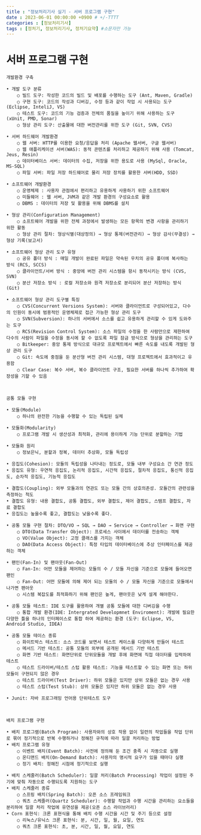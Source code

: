 ```yaml
---
title : "정보처리기사 실기 - 서버 프로그램 구현"
date : 2023-06-01 00:00:00 +0900 # +/-TTTT
categories : [정보처리기사]
tags : [정처기, 정보처리기사, 정처기요약] #소문자만 가능
---
```


# **서버 프로그램 구현**

	개발환경 구축

	• 개발 도구 분류
		○ 빌드 도구: 작성한 코드의 빌드 및 배포를 수행하는 도구 (Ant, Maven, Gradle)
		○ 구현 도구: 코드의 작성과 디버깅, 수정 등과 같이 작업 시 사용되는 도구 (Eclipse, InteliJ, VS)
		○ 테스트 도구: 코드의 기능 검증과 전체의 품질을 높이기 위해 사용하는 도구 (xUnit, PMD, Sonar)
		○ 형상 관리 도구: 산출물에 대한 버전관리를 위한 도구 (Git, SVN, CVS)
		
	• 서버 하드웨어 개발환경
		○ 웹 서버: HTTP를 이용한 요청/응답을 처리 (Apache 웹서버, 구글 웹서버)
		○ 웹 애플리케이션 서버(WAS): 동적 콘텐츠를 처리하고 제공하기 위해 사용 (Tomcat, Jeus, Resin)
		○ 데이터베이스 서버: 데이터의 수집, 저장을 위한 용도로 사용 (MySql, Oracle, MS-SQL)
		○ 파일 서버: 파일 저장 하드웨어로 물리 저장 장치를 활용한 서버(HDD, SSD)
		
	• 소프트웨어 개발환경
		○ 운영체제 : 사용자 관점에서 편리하고 유용하게 사용하기 위한 소프트웨어
		○ 미들웨어 : 웹 서버, JVM과 같은 개발 환경의 구성요소로 활용
		○ DBMS : 데이터의 저장 및 활용을 위해 DBMS를 설치
		
	• 형상 관리(Configuration Management)
		○ 소프트웨어 개발을 위한 전체 과정에서 발생하는 모든 항목의 변경 사항을 관리하기 위한 활동
		○ 형상 관리 절차: 형상식별(대상정의) → 형상 통제(버전관리) → 형상 감사(무결성) → 형상 기록(보고서)
	
	• 소프트웨어 형상 관리 도구 유형
		○ 공유 폴더 방식 : 매일 개발이 완료된 파일은 약속된 우치의 공유 폴더에 복사하는 방식 (RCS, SCCS)
		○ 클라이언트/서버 방식 : 중앙에 버전 관리 시스템을 항시 동작시키는 방식 (CVS, SVN)
		○ 분산 저장소 방식 : 로컬 저장소와 원격 저장소로 분리되어 분산 저장하는 방식 (Git)
		
	• 소프트웨어 형상 관리 도구별 특징
		○ CVS(Concurrent Versions System): 서버와 클라이언트로 구성되어있고, 다수의 인원이 동시에 범용적인 운영체제로 접근 가능한 형상 관리 도구
		○ SVN(Subversion): 하나의 서버에서 소스를 쉽고 유용하게 관리할 수 있게 도와주는 도구
		○ RCS(Revision Control System): 소스 파일의 수정을 한 사람만으로 제한하여 다수의 사람이 파일을 수정을 동시에 할 수 없도록 파일 잠금 방식으로 형상을 관리하는 도구
		○ Bitkeeper: 중앙 통제 방식으로 대규모 프로젝트에서 빠른 속도를 내도록 개발된 형상 관리 도구
		○ Git: 속도에 중점을 둔 분산형 버전 관리 시스템, 대형 프로젝트에서 효과적이고 유용함
		○ Clear Case: 복수 서버, 복수 클라이언트 구조, 필요한 서버를 하나씩 추가하여 확장성을 기할 수 있음

 

	공통 모듈 구현

	• 모듈(Module)
		○ 하나의 완전한 기능을 수행할 수 있는 독립된 실체
		
	• 모듈화(Modularity)
		○ 프로그램 개발 시 생산성과 최적화, 관리에 용이하게 기능 단위로 분할하는 기법
		
	• 모듈화 원리
		○ 정보은닉, 분할과 정복, 데이터 추상화, 모듈 독립성
		
	• 응집도(Cohesion): 모듈의 독립성을 나타내는 정도로, 모듈 내부 구성요소 간 연관 정도
	• 응집도 유형: 우연적 응집도, 논리적 응집도, 시간적 응집도, 절차적 응집도, 통신적 응집도, 순차적 응집도, 기능적 응집도
	
	• 결합도(Coupling): 외부 모듈과의 연관도 또는 모듈 간의 상호의존성. 모듈간의 관련성을 측정하는 척도
	• 결합도 유형: 내용 결합도, 공통 결합도, 외부 결합도, 제어 결합도, 스탬프 결합도, 자료 결합도
	• 응집도는 높을수록 좋고, 결합도는 낮을수록 좋다.
	
	• 공통 모듈 구현 절차: DTO/VO → SQL → DAO → Service → Controller → 화면 구현
		○ DTO(Data Transfer Object): 프로세스 사이에서 데이터를 전송하는 객체
		○ VO(Value Object): 고정 클래스를 가지는 객체
		○ DAO(Data Access Object): 특정 타입의 데이터베이스에 추상 인터페이스를 제공하는 객체
		
	• 팬인(Fan-In) 및 팬아웃(Fan-Out)
		○ Fan-In: 어떤 모듈을 제어하는 모듈의 수 / 모듈 자신을 기준으로 모듈에 들어오면 팬인
		○ Fan-Out: 어떤 모듈에 의해 제어 되는 모듈의 수 / 모듈 자신을 기준으로 모듈에서 나가면 팬아웃
		○ 시스템 복잡도를 최적화하기 위해 팬인은 높게, 팬아웃은 낮게 설계 해야한다.
		
	• 공통 모듈 테스트: IDE 도구를 활용하여 개별 공통 모듈에 대한 디버깅을 수행
		○ 통합 개발 환경(IDE: Intergrated Developmnet Enviroment): 개발에 필요한 다양한 틀을 하나의 인터페이스로 통합 하여 제공하는 환경 (도구: Eclipse, VS, Android Studio, IDEA)
		
	• 공통 모듈 테이스 종류
		○ 화이트박스 테스트: 소스 코드를 보면서 테스트 케이스를 다양하게 만들어 테스트
		○ 메서드 기반 테스트: 공통 모듈의 외부에 공개된 메서드 기반 테스트
		○ 화면 기반 테스트: 화면단위로 단위모듈을 개발 후에 화면에 직접 데이터를 입력하여 테스트
		○ 테스트 드라이버/테스트 스텁 활용 테스트: 기능을 테스트할 수 있는 화면 또는 하위 모듈이 구현되지 않은 경우
		○ 테스트 드라이버(Test Driver): 하위 모듈은 있지만 상위 모듈은 없는 경우 사용
		○ 테스트 스텁(Test Stub): 상위 모듈은 있지만 하위 모듈은 없는 경우 사용
		
	• Junit: 자바 프로그래밍 언어용 단위테스트 도구

 

	배치 프로그램 구현

	• 배치 프로그램(Batch Program): 사용자와의 상호 작용 없이 일련의 작업들을 작업 단위로 묶어 정기적으로 반복 수행하거나 정해진 규칙에 따라 일괄 처리하는 방법
	• 배치 프로그램 유형
		○ 이벤트 배치(Event Batch): 사전에 정의해 둔 조건 충족 시 자동으로 실행
		○ 온디맨드 배치(On-Demand Batch): 사용자의 명시적 요구가 있을 때마다 실행
		○ 정기 배치: 정해진 시점에 정기적으로 실행
		
	• 배치 스케줄러(Batch Scheduler): 일괄 처리(Batch Processing) 작업이 설정된 주기에 맞춰 자동으로 수행되도록 지원하는 도구
	• 배치 스케줄러 종류
		○ 스프링 배치(Spring Batch): 오픈 소스 프레임워크
		○ 쿼츠 스케줄러(Quartz Scheduler): 수행할 작업과 수행 시간을 관리하는 요소들을 분리하여 일괄 처리 작업에 유연성을 제공(오픈 소스 라이브러리)
	• Corn 표현식: 크론 표현식을 통해 배치 수행 시간을 시간 및 주기 등으로 설정
		○ 리눅스/유닉스 크론 표현식: 분, 시간, 일, 월, 요일, 연도
		○ 쿼츠 크론 표현식: 초, 분, 시간, 일, 월, 요일, 연도
